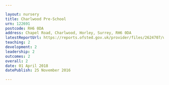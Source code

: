 ```yaml
---

layout: nursery
title: Charlwood Pre-School
urn: 122691
postcode: RH6 0DA
address: Chapel Road, Charlwood, Horley, Surrey, RH6 0DA
latestReportUrl: https://reports.ofsted.gov.uk/provider/files/2624707/urn/122691.pdf
teaching: 2
development: 2
leadership: 2
outcomes: 2
overall: 2
date: 01 April 2018 
datePublish: 25 November 2016

---
```

